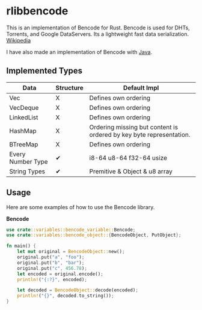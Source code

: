 rlibbencode
========

This is an implementation of Bencode for Rust. Bencode is used for DHTs, Torrents, and Google DataServers. Its a lightweight fast data serialization.
[Wikipedia](https://en.wikipedia.org/wiki/Bencode)

I have also made an implementation of Bencode with [Java](https://github.com/sectorrent/jlibbencode).

Implemented Types
-----

| Data | Structure | Default Impl |
| ---  | ---       | ---          |
| Vec  | X         | Defines own ordering |
| VecDeque | X     | Defines own ordering |
| LinkedList | X   | Defines own ordering |
| HashMap | X      | Ordering missing but content is ordered by key byte representation. |
| BTreeMap | X     | Defines own ordering |
| Every Number Type | ✔     | i8-64 u8-64 f32-64 usize |
| String Types | ✔     | Premitive & Object & u8 array |

Usage
-----
Here are some examples of how to use the Bencode library.

**Bencode**
```rust
use crate::variables::bencode_variable::Bencode;
use crate::variables::bencode_object::{BencodeObject, PutObject};

fn main() {
    let mut original = BencodeObject::new();
    original.put("a", "foo");
    original.put("b", "bar");
    original.put("c", 456.78);
    let encoded = original.encode();
    println!("{:?}", encoded);

    let decoded = BencodeObject::decode(encoded);
    println!("{}", decoded.to_string());
}
```



